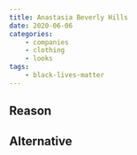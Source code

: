 ```yaml
---
title: Anastasia Beverly Hills
date: 2020-06-06
categories:
    - companies
    - clothing
    - looks
tags:
    - black-lives-matter
---
```


## Reason


## Alternative

